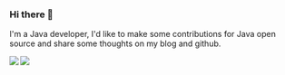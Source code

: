 ### Hi there 👋

I'm a Java developer, I'd like to make some contributions for Java open source and share some thoughts on my blog and github.

<img align="left" src="https://github-readme-stats.vercel.app/api?username=shiyindaxiaojie&count_private=true&show_icons=true&orgs=" /> 

<img src="https://github-readme-stats.vercel.app/api/top-langs/?username=shiyindaxiaojie&orgs=&hide=css,shell,batchfile" />
